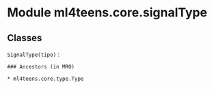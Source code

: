 Module ml4teens.core.signalType
===============================

Classes
-------

`SignalType(tipo)`
:   

    ### Ancestors (in MRO)

    * ml4teens.core.type.Type